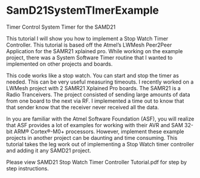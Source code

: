 # SamD21SystemTImerExample
Timer Control System Timer for the SAMD21 

This tutorial I will show you how to implement a Stop Watch Timer Controller. This tutorial is based off the Atmel’s LWMesh Peer2Peer Application for the SAMR21 xplained pro. While working on the example project, there was a System Software Timer routine that I wanted to implemented on other projects and boards.

This code works like a stop watch. You can start and stop the timer as needed. This can be very useful measuring timeouts. I recently worked on a LWMesh project with 2 SAMR21 Xplained Pro boards. The SAMR21 is a Radio Tranceivers. The project consisted of sending large amounts of data from one board to the next via RF. I implemented a time out to know that that sender know that the receiver never received all the data.

In you are familiar with the Atmel Software Foundation (ASF), you will realize that ASF provides a lot of examples for working with their AVR and SAM 32-bit ARM® Cortex®-M0+ processors. However, implement these example projects in another project can be daunting and time consuming. This tutorial takes the leg work out of implementing a Stop Watch timer controller and adding it any SAMD21 project.

Please view SAMD21 Stop Watch Timer Controller Tutorial.pdf for step by step instructions.
